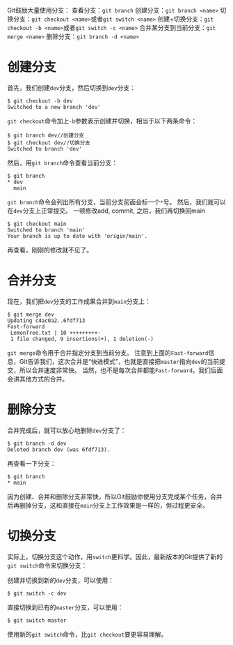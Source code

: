 Git鼓励大量使用分支：
查看分支：`git branch`
创建分支：`git branch <name>`
切换分支：`git checkout <name>`或者`git switch <name>`
创建+切换分支：`git checkout -b <name>`或者`git switch -c <name>`
合并某分支到当前分支：`git merge <name>`
删除分支：`git branch -d <name>`

# 创建分支
首先，我们创建`dev`分支，然后切换到`dev`分支：
```
$ git checkout -b dev
Switched to a new branch 'dev'
```

`git checkout`命令加上`-b`参数表示创建并切换，相当于以下两条命令：
```
$ git branch dev//创建分支
$ git checkout dev//切换分支
Switched to branch 'dev'
```

然后，用`git branch`命令查看当前分支：
```
$ git branch
* dev
  main
```

`git branch`命令会列出所有分支，当前分支前面会标一个`*`号。
然后，我们就可以在`dev`分支上正常提交。
一顿修改add, commit, 之后，我们再切换回main
```
$ git checkout main
Switched to branch 'main'
Your branch is up to date with 'origin/main'.
```
再查看，刚刚的修改就不见了。

# 合并分支
现在，我们把`dev`分支的工作成果合并到`main`分支上：
```
$ git merge dev
Updating c4ac0a2..6fdf713
Fast-forward
 LemonTree.txt | 10 +++++++++-
 1 file changed, 9 insertions(+), 1 deletion(-)
```
`git merge`命令用于合并指定分支到当前分支。
注意到上面的`Fast-forward`信息，Git告诉我们，这次合并是“快进模式”，也就是直接把`master`指向`dev`的当前提交，所以合并速度非常快。
当然，也不是每次合并都能`Fast-forward`，我们后面会讲其他方式的合并。

# 删除分支
合并完成后，就可以放心地删除`dev`分支了：
```
$ git branch -d dev
Deleted branch dev (was 6fdf713).
```

再查看一下分支：
```
$ git branch
* main
```
因为创建、合并和删除分支非常快，所以Git鼓励你使用分支完成某个任务，合并后再删掉分支，这和直接在`main`分支上工作效果是一样的，但过程更安全。

# 切换分支
实际上，切换分支这个动作，用`switch`更科学。因此，最新版本的Git提供了新的`git switch`命令来切换分支：

创建并切换到新的`dev`分支，可以使用：
```
$ git switch -c dev
```

直接切换到已有的`master`分支，可以使用：
```
$ git switch master
```

使用新的`git switch`命令，比`git checkout`要更容易理解。